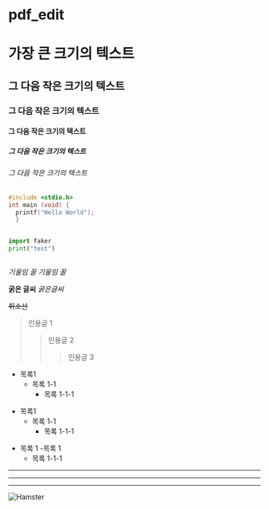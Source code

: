 # pdf_edit

# 가장 큰 크기의 텍스트
## 그 다음 작은 크기의 텍스트
### 그 다음 작은 크기의 텍스트
#### 그 다음 작은 크기의 텍스트
##### 그 다음 작은 크기의 텍스트
###### 그 다음 작은 크기의 텍스트



```c
#include <stdio.h>
int main (void) {
  printf("Hello World");
  }



```


```PYTHON
import faker
print("test")



```


*기울임 꼴*
_기울임 꼴_




**굵은 글씨**
_굵은글씨_



~~취소선~~



> 인용글 1
> > 인용글 2
> > > 인용글 3


+ 목록1 
  + 목록 1-1
    + 목록 1-1-1

* 목록1
  * 목록 1-1
    * 목록 1-1-1

- 목록 1
   -목록 1
    - 목록 1-1-1

---
***
___

![Hamster](https://user-images.githubusercontent.com/53159064/118344295-6e7f6100-b568-11eb-8e1e-d485141ae3d0.jpg)
